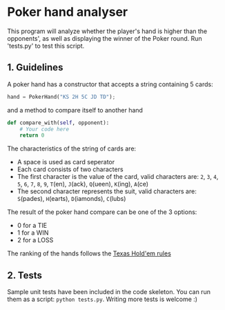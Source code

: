 # Poker hand analyser

This program will analyze whether the player's hand is higher than the opponents', as well as displaying the winner of the Poker round.
Run 'tests.py' to test this script.


## 1. Guidelines

A poker hand has a constructor that accepts a string containing 5 cards:

```python
hand = PokerHand("KS 2H 5C JD TD");
```

and a method to compare itself to another hand

```python
def compare_with(self, opponent):
    # Your code here
    return 0
```

The characteristics of the string of cards are:
*   A space is used as card seperator
*   Each card consists of two characters
*   The first character is the value of the card, valid characters are: `2`, `3`, `4`, `5`, `6`, `7`, `8`, `9`, `T`(en), `J`(ack), `Q`(ueen), `K`(ing), `A`(ce)
*   The second character represents the suit, valid characters are: `S`(pades), `H`(earts), `D`(iamonds), `C`(lubs)

The result of the poker hand compare can be one of the 3 options:
*   0 for a TIE
*   1 for a WIN
*   2 for a LOSS

The ranking of the hands follows the [Texas Hold'em rules](https://www.partypoker.com/how-to-play/hand-rankings.html)


## 2. Tests

Sample unit tests have been included in the code skeleton. You can run them as a script: `python tests.py`. Writing more tests is welcome :)
